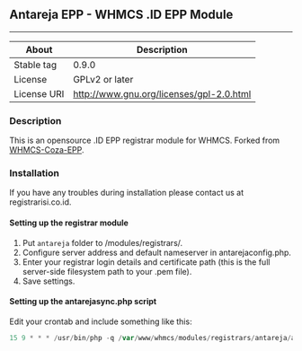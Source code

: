 ## Antareja EPP - WHMCS .ID EPP Module

- - - -

About | Description
------------ | -------------
Stable tag | 0.9.0
License | GPLv2 or later
License URI | http://www.gnu.org/licenses/gpl-2.0.html

### Description

This is an opensource .ID EPP registrar module for WHMCS. Forked from [WHMCS-Coza-EPP](https://gitlab.devlabs.linuxassist.net/awit-whmcs/whmcs-coza-epp/wikis/home).

### Installation

If you have any troubles during installation please contact us at registrar<at>isi.co.id.

#### Setting up the registrar module

1. Put `antareja` folder to /modules/registrars/.
2. Configure server address and default nameserver in antarejaconfig.php.
3. Enter your registrar login details and certificate path (this is the full server-side filesystem path to your .pem file).
4. Save settings.

#### Setting up the antarejasync.php script

Edit your crontab and include something like this:

```php
15 9 * * * /usr/bin/php -q /var/www/whmcs/modules/registrars/antareja/antarejasync.php
```
